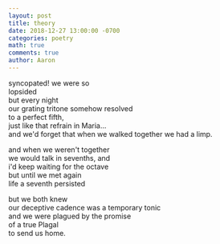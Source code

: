 ```yaml
---
layout: post
title: theory
date: 2018-12-27 13:00:00 -0700
categories: poetry 
math: true
comments: true
author: Aaron
---
```


syncopated! we were so  
lopsided  
but every night  
our grating tritone somehow resolved  
to a perfect fifth,  
just like that refrain in Maria...  
and we'd forget that when we walked together we had a limp.  

and when we weren't together  
we would talk in sevenths, and  
i'd keep waiting for the octave  
but until we met again  
life a seventh persisted  

but we both knew  
our deceptive cadence was a temporary tonic  
and we were plagued by the promise  
of a true Plagal  
to send us home.  